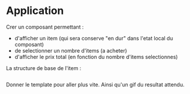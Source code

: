 # Application

Crer un composant permettant :
- d'afficher un item (qui sera conserve "en dur" dans l'etat local du composant)
- de selectionner un nombre d'items (a acheter)
- d'afficher le prix total (en fonction du nombre d'items selectionnes)

La structure de base de l'item :
```ts
```

Donner le template pour aller plus vite.
Ainsi qu'un gif du resultat attendu.